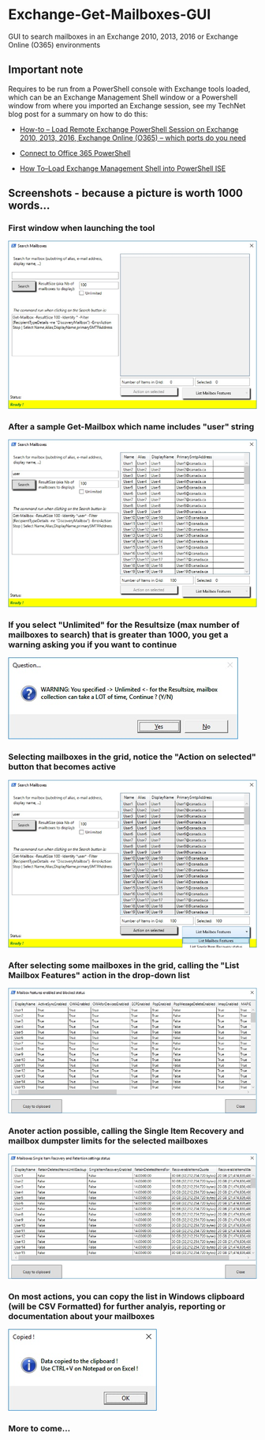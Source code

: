 # Exchange-Get-Mailboxes-GUI
GUI to search mailboxes in an Exchange 2010, 2013, 2016 or Exchange Online (O365) environments

## Important note

Requires to be run from a PowerShell console with Exchange tools loaded, which can be an Exchange Management Shell window or a Powershell window from where you imported an Exchange session, see my TechNet blog post for a summary on how to do this:

* [How-to – Load Remote Exchange PowerShell Session on Exchange 2010, 2013, 2016, Exchange Online (O365) – which ports do you need](https://blogs.technet.microsoft.com/samdrey/2018/04/06/how-to-load-remote-powershell-session-on-exchange-2010-2013-2016-exchange-online-o365-2/)

* [Connect to Office 365 PowerShell](https://docs.microsoft.com/en-us/office365/enterprise/powershell/connect-to-office-365-powershell)

* [How To–Load Exchange Management Shell into PowerShell ISE](https://blogs.technet.microsoft.com/samdrey/2017/12/17/how-to-load-exchange-management-shell-into-powershell-ise-2/)


## Screenshots - because a picture is worth 1000 words...

### First window when launching the tool
![screenshot1](DocResources/image0.jpg)

### After a sample Get-Mailbox which name includes "user" string
![screenshot2](DocResources/image1.jpg)

### If you select "Unlimited" for the Resultsize (max number of mailboxes to search) that is greater than 1000, you get a warning asking you if you want to continue
![screenshot3](DocResources/image-Question-LotsOfItems.jpg)

### Selecting mailboxes in the grid, notice the "Action on selected" button that becomes active
![screenshot4](DocResources/image-SelectForAction.jpg)

### After selecting some mailboxes in the grid, calling the "List Mailbox Features" action in the drop-down list
![screenshot5](DocResources/image-Action-ListMbxFeatures.jpg)

### Anoter action possible, calling the Single Item Recovery and mailbox dumpster limits for the selected mailboxes
![screenshot6](DocResources/image-Action-SingleItemRecoveryStatus.jpg)

### On most actions, you can copy the list in Windows clipboard (will be CSV Formatted) for further analyis, reporting or documentation about your mailboxes
![screenshot7](DocResources/image-copyToClipBoard.jpg)

### More to come...

